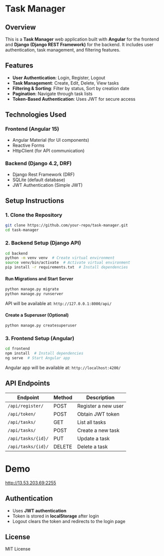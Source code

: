 # Task Manager

## Overview
This is a **Task Manager** web application built with **Angular** for the frontend and **Django (Django REST Framework)** for the backend. It includes user authentication, task management, and filtering features.

## Features
- **User Authentication**: Login, Register, Logout
- **Task Management**: Create, Edit, Delete, View tasks
- **Filtering & Sorting**: Filter by status, Sort by creation date
- **Pagination**: Navigate through task lists
- **Token-Based Authentication**: Uses JWT for secure access

## Technologies Used
### **Frontend (Angular 15)**
- Angular Material (for UI components)
- Reactive Forms
- HttpClient (for API communication)

### **Backend (Django 4.2, DRF)**
- Django Rest Framework (DRF)
- SQLite (default database)
- JWT Authentication (Simple JWT)

## Setup Instructions
### **1. Clone the Repository**
```sh
git clone https://github.com/your-repo/task-manager.git
cd task-manager
```

### **2. Backend Setup (Django API)**
```sh
cd backend
python -m venv venv  # Create virtual environment
source venv/bin/activate  # Activate virtual environment
pip install -r requirements.txt  # Install dependencies
```
#### **Run Migrations and Start Server**
```sh
python manage.py migrate
python manage.py runserver
```
API will be available at: `http://127.0.0.1:8000/api/`

#### **Create a Superuser (Optional)**
```sh
python manage.py createsuperuser
```

### **3. Frontend Setup (Angular)**
```sh
cd frontend
npm install  # Install dependencies
ng serve  # Start Angular app
```
Angular app will be available at: `http://localhost:4200/`

## API Endpoints
| Endpoint          | Method | Description              |
|------------------|--------|--------------------------|
| `/api/register/` | POST   | Register a new user      |
| `/api/token/`    | POST   | Obtain JWT token        |
| `/api/tasks/`    | GET    | List all tasks          |
| `/api/tasks/`    | POST   | Create a new task       |
| `/api/tasks/{id}/` | PUT   | Update a task          |
| `/api/tasks/{id}/` | DELETE | Delete a task         |

# Demo
  http://13.53.203.69:2255

## Authentication
- Uses **JWT authentication**
- Token is stored in **localStorage** after login
- Logout clears the token and redirects to the login page

## License
MIT License



